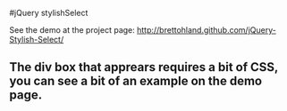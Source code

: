 #jQuery stylishSelect

See the demo at the project page: http://brettohland.github.com/jQuery-Stylish-Select/

## The div box that apprears requires a bit of CSS, you can see a bit of an example on the demo page.
